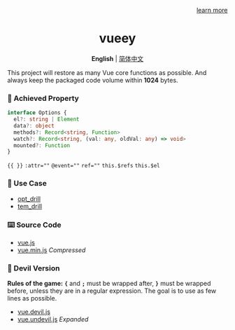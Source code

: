 <p align="right">
  <a href="LearnMore.md">learn more</a>
</p>

<h1 align="center">vueey</h1>

<p align="center">
  <b>English</b> | <a href="./README.zh-CN.md">简体中文</a>
</p>

This project will restore as many Vue core functions as possible.
And always keep the packaged code volume within **1024** bytes.

### 🎉 Achieved Property

```ts
interface Options {
  el?: string | Element
  data?: object
  methods?: Record<string, Function>
  watch?: Record<string, (val: any, oldVal: any) => void>
  mounted?: Function
}
```

 `{{ }}`
 `:attr=""`
 `@event=""`
 `ref=""`
 `this.$refs`
 `this.$el`

### 🎯 Use Case
- [opt_drill](./examples/opt_drill.html)
- [tem_drill](./examples/tem_drill.html)

### ⌨️ Source Code
- [vue.js](./vue.js)
- [vue.min.js](./vue.min.js) *Compressed*

### 🩻 Devil Version

**Rules of the game:**
**`{`** and **`;`** must be wrapped after, **`}`** must be wrapped before, unless they are in a regular expression.
The goal is to use as few lines as possible.
   

- [vue.devil.js](./vue.devil.js)
- [vue.undevil.js](./vue.undevil.js) *Expanded*